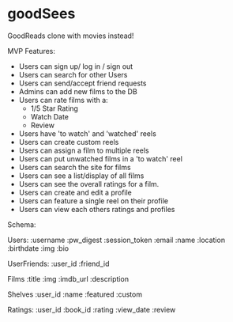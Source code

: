 # goodSees
GoodReads clone with movies instead!

MVP Features:
- Users can sign up/ log in / sign out
- Users can search for other Users
- Users can send/accept friend requests
- Admins can add new films to the DB
- Users can rate films with a:
  - 1/5 Star Rating
  - Watch Date
  - Review
- Users have 'to watch' and 'watched' reels
- Users can create custom reels
- Users can assign a film to multiple reels
- Users can put unwatched films in a 'to watch' reel
- Users can search the site for films
- Users can see a list/display of all films
- Users can see the overall ratings for a film.
- Users can create and edit a profile
- Users can feature a single reel on their profile
- Users can view each others ratings and profiles

Schema:

Users:
:username
:pw_digest
:session_token
:email
:name
:location
:birthdate
:img
:bio

UserFriends:
:user_id
:friend_id

Films
:title
:img
:imdb_url
:description

Shelves
:user_id
:name
:featured
:custom

Ratings:
:user_id
:book_id
:rating
:view_date
:review

